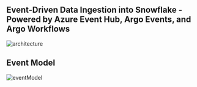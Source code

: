 ## Event-Driven Data Ingestion into Snowflake - Powered by Azure Event Hub, Argo Events, and Argo Workflows
![architecture](https://github.com/user-attachments/assets/c37fd0af-aa9a-432c-9add-da76e24cb7a1)

## Event Model
![eventModel](https://github.com/user-attachments/assets/765f405d-37f5-405c-83bd-796bae4193cf)
